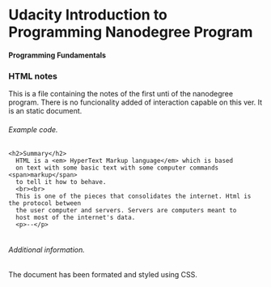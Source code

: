 # Udacity Introduction to Programming Nanodegree Program
#### Programming Fundamentals
### HTML notes
This is a file containing the notes of the first unti of the nanodegree program.
There is no funcionality added of interaction capable on this ver. It is an static document.

###### Example code.
```
<h2>Summary</h2>
  HTML is a <em> HyperText Markup language</em> which is based
  on text with some basic text with some computer commands <span>markup</span>
  to tell it how to behave.
  <br><br>
  This is one of the pieces that consolidates the internet. Html is the protocol between
  the user computer and servers. Servers are computers meant to
  host most of the internet's data.
  <p>--</p>
  
```
###### Additional information.
The document has been formated and styled using CSS.
